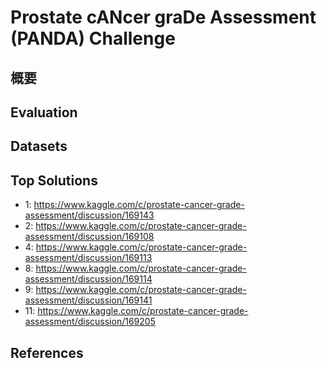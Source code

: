 # Prostate cANcer graDe Assessment (PANDA) Challenge

## 概要

## Evaluation

## Datasets

## Top Solutions

- 1: https://www.kaggle.com/c/prostate-cancer-grade-assessment/discussion/169143
- 2: https://www.kaggle.com/c/prostate-cancer-grade-assessment/discussion/169108
- 4: https://www.kaggle.com/c/prostate-cancer-grade-assessment/discussion/169113
- 8: https://www.kaggle.com/c/prostate-cancer-grade-assessment/discussion/169114
- 9: https://www.kaggle.com/c/prostate-cancer-grade-assessment/discussion/169141
- 11: https://www.kaggle.com/c/prostate-cancer-grade-assessment/discussion/169205


## References




